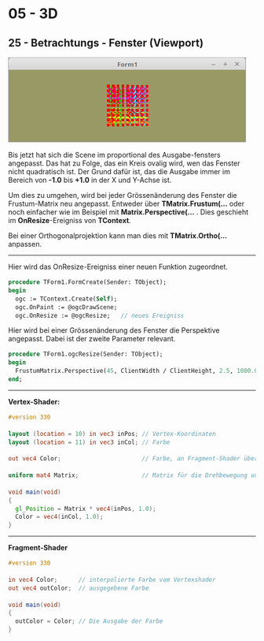 # 05 - 3D
## 25 - Betrachtungs - Fenster (Viewport)

![image.png](image.png)

Bis jetzt hat sich die Scene im proportional des Ausgabe-fensters angepasst.
Das hat zu Folge, das ein Kreis ovalig wird, wen das Fenster nicht quadratisch ist.
Der Grund dafür ist, das die Ausgabe immer im Bereich von **-1.0** bis **+1.0** in der X und Y-Achse ist.

Um dies zu umgehen, wird bei jeder Grössenänderung des Fenster die Frustum-Matrix neu angepasst.
Entweder über **TMatrix.Frustum(...** oder noch einfacher wie im Beispiel mit **Matrix.Perspective(...** .
Dies geschieht im **OnResize**-Ereigniss von **TContext**.

Bei einer Orthogonalprojektion kann man dies mit **TMatrix.Ortho(...** anpassen.

---
Hier wird das OnResize-Ereigniss einer neuen Funktion zugeordnet.

```pascal
procedure TForm1.FormCreate(Sender: TObject);
begin
  ogc := TContext.Create(Self);
  ogc.OnPaint := @ogcDrawScene;
  ogc.OnResize := @ogcResize;   // neues Ereigniss
```

Hier wird bei einer Grössenänderung des Fenster die Perspektive angepasst.
Dabei ist der zweite Parameter relevant.

```pascal
procedure TForm1.ogcResize(Sender: TObject);
begin
  FrustumMatrix.Perspective(45, ClientWidth / ClientHeight, 2.5, 1000.0);
end;
```


---
**Vertex-Shader:**

```glsl
#version 330

layout (location = 10) in vec3 inPos; // Vertex-Koordinaten
layout (location = 11) in vec3 inCol; // Farbe

out vec4 Color;                       // Farbe, an Fragment-Shader übergeben.

uniform mat4 Matrix;                  // Matrix für die Drehbewegung und Frustum.

void main(void)
{
  gl_Position = Matrix * vec4(inPos, 1.0);
  Color = vec4(inCol, 1.0);
}

```


---
**Fragment-Shader**

```glsl
#version 330

in vec4 Color;      // interpolierte Farbe vom Vertexshader
out vec4 outColor;  // ausgegebene Farbe

void main(void)
{
  outColor = Color; // Die Ausgabe der Farbe
}

```


